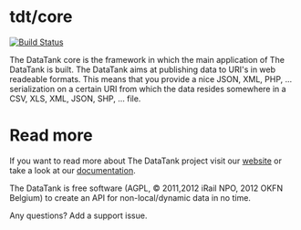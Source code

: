 # tdt/core

[![Build Status](https://travis-ci.org/tdt/core.png?branch=development)](https://travis-ci.org/tdt/core)

The DataTank core is the framework in which the main application of The DataTank is built. The DataTank aims at publishing data to URI's in web readeable formats. This means that you provide a nice JSON, XML, PHP, ... serialization on a certain URI from which the data resides somewhere in a CSV, XLS, XML, JSON, SHP, ... file.

# Read more

If you want to read more about The DataTank project visit our [website](http://thedatatank.com) or take a look at our [documentation](http://docs.thedatatank.com).

The DataTank is free software (AGPL, © 2011,2012 iRail NPO, 2012 OKFN Belgium) to create an API for non-local/dynamic data in no time.

Any questions? Add a support issue.

